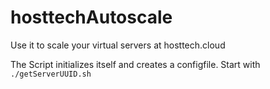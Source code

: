 # hosttechAutoscale

Use it to scale your virtual servers at hosttech.cloud

The Script initializes itself and creates a configfile. Start with `./getServerUUID.sh`
